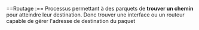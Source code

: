 ==Routage :== Processus permettant à des parquets de **trouver un chemin** pour atteindre leur destination. Donc trouver une interface ou un routeur capable de gérer l'adresse de destination du paquet